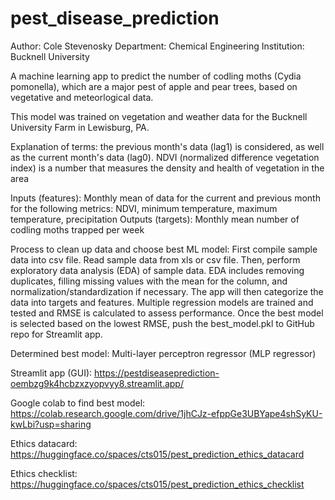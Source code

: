 # pest_disease_prediction
Author: Cole Stevenosky
Department: Chemical Engineering
Institution: Bucknell University

A machine learning app to predict the number of codling moths (Cydia pomonella), which are a major pest of apple and pear trees, based on vegetative and meteorlogical data.

This model was trained on vegetation and weather data for the Bucknell University Farm in Lewisburg, PA.

Explanation of terms: the previous month's data (lag1) is considered, as well as the current month's data (lag0). NDVI (normalized difference vegetation index) is a number that measures the density and health of vegetation in the area

Inputs (features): Monthly mean of data for the current and previous month for the following metrics: NDVI, minimum temperature, maximum temperature, precipitation
Outputs (targets): Monthly mean number of codling moths trapped per week

Process to clean up data and choose best ML model:
First compile sample data into csv file.
Read sample data from xls or csv file.
Then, perform exploratory data analysis (EDA) of sample data.
EDA includes removing duplicates, filling missing values with the mean for the column, and normalization/standardization if necessary.
The app will then categorize the data into targets and features.
Multiple regression models are trained and tested and RMSE is calculated to assess performance.
Once the best model is selected based on the lowest RMSE, push the best_model.pkl to GitHub repo for Streamlit app.

Determined best model: Multi-layer perceptron regressor (MLP regressor)

Streamlit app (GUI):
https://pestdiseaseprediction-oembzg9k4hcbzxzyopvyy8.streamlit.app/

Google colab to find best model:
https://colab.research.google.com/drive/1jhCJz-efppGe3UBYape4shSyKU-kwLbi?usp=sharing

Ethics datacard:
https://huggingface.co/spaces/cts015/pest_prediction_ethics_datacard

Ethics checklist:
https://huggingface.co/spaces/cts015/pest_prediction_ethics_checklist
